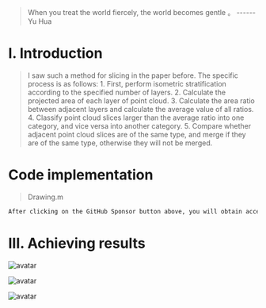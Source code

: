 >  When you treat the world fiercely, the world becomes gentle 。 ------ Yu Hua 

#  I. Introduction 

>  I saw such a method for slicing in the paper before. The specific process is as follows: 1. First, perform isometric stratification according to the specified number of layers. 2. Calculate the projected area of each layer of point cloud. 3. Calculate the area ratio between adjacent layers and calculate the average value of all ratios. 4. Classify point cloud slices larger than the average ratio into one category, and vice versa into another category. 5. Compare whether adjacent point cloud slices are of the same type, and merge if they are of the same type, otherwise they will not be merged. 

#  Code implementation 

>  Drawing.m 

 ```python  
After clicking on the GitHub Sponsor button above, you will obtain access permissions to my private code repository ( https://github.com/slowlon/my_code_bar ) to view this blog code. By searching the code number of this blog, you can find the code you need, code number is: 2024020309574096374
 ```  
#  III. Achieving results 

![avatar]( 78695923412d45018905f1a55ae374ae.png) 

![avatar]( 5c125bf512f740e397f5a16e46c0e33e.png) 

![avatar]( 6e2a9c0800154a388262a706f3f11f01.png) 

